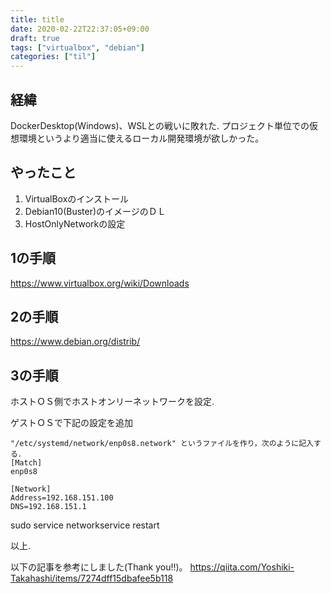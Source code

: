 ```yaml
---
title: title
date: 2020-02-22T22:37:05+09:00
draft: true
tags: ["virtualbox", "debian"]
categories: ["til"]
---
```


## 経緯
DockerDesktop(Windows)、WSLとの戦いに敗れた.
プロジェクト単位での仮想環境というより適当に使えるローカル開発環境が欲しかった。


## やったこと
1. VirtualBoxのインストール
2. Debian10(Buster)のイメージのＤＬ
3. HostOnlyNetworkの設定

## 1の手順
https://www.virtualbox.org/wiki/Downloads

## 2の手順
https://www.debian.org/distrib/

## 3の手順
ホストＯＳ側でホストオンリーネットワークを設定.

ゲストＯＳで下記の設定を追加

```
"/etc/systemd/network/enp0s8.network" というファイルを作り，次のように記入する．
[Match]
enp0s8

[Network]
Address=192.168.151.100
DNS=192.168.151.1
```

sudo service networkservice restart

以上.


以下の記事を参考にしました(Thank you!!)。
https://qiita.com/Yoshiki-Takahashi/items/7274dff15dbafee5b118


